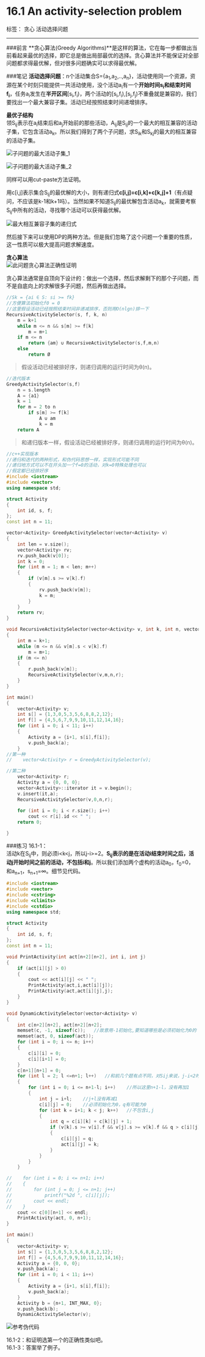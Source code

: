 ﻿# 16.1 An activity-selection problem

标签： 贪心 活动选择问题

---
###前言
**贪心算法(Greedy Algorithms)**是这样的算法，它在每一步都做出当前看起来最优的选择，即它总是做出局部最优的选择。贪心算法并不能保证对全部问题都求得最优解，但对很多问题确实可以求得最优解。

###笔记
**活动选择问题**：n个活动集合S={a<sub>1</sub>,a<sub>2</sub>,..,a<sub>n</sub>}，活动使用同一个资源，资源在某个时刻只能提供一共活动使用，没个活动a<sub>i</sub>有一个**开始时间s<sub>i</sub>**和**结束时间f<sub>i</sub>**，任务a<sub>i</sub>发生在**半开区间**[s<sub>i</sub>,f<sub>i</sub>)，两个活动的[s<sub>i</sub>,f<sub>i</sub>),[s<sub>j</sub>,f<sub>j</sub>)不重叠就是兼容的，我们要找出一个最大兼容子集。活动已经按照结束时间递增排序。

**最优子结构**  
领S<sub>ij</sub>表示在a<sub>i</sub>结束后和a<sub>j</sub>开始前的那些活动，A<sub>ij</sub>是S<sub>ij</sub>的一个最大的相互兼容的活动子集，它包含活动a<sub>k</sub>。所以我们得到了两个子问题，求S<sub>ik</sub>和S<sub>kj</sub>的最大的相互兼容的活动子集。

![子问题的最大活动子集_1][1]

![子问题的最大活动子集_2][2]

同样可以用cut-paste方法证明。

用c[i,j]表示集合S<sub>ij</sub>的最优解的大小，则有递归式**c[i,j]=c[i,k]+c[k,j]+1**（有点疑问，不应该是k-1和k+1吗）。当然如果不知道S<sub>ij</sub>的最优解包含活动a<sub>k</sub>，就需要考察S<sub>ij</sub>中所有的活动，寻找哪个活动可以获得最优解。

![最大相互兼容子集的递归式][3]

然后接下来可以使用DP的两种方法。但是我们忽略了这个问题一个重要的性质，这一性质可以极大提高问题求解速度。

**贪心算法**  
![此问题贪心算法正确性证明][4]

贪心算法通常是自顶向下设计的：做出一个选择，然后求解剩下的那个子问题，而不是自底向上的求解很多子问题，然后再做出选择。

```c++
//Sk = {ai ∈ S: si >= fk}
//方便算法初始化f0 = 0
//这里假设活动已经按照结束时间非递减排序，否则用O(nlgn)排一下
RecursiveActivitySelector(s, f, k, n)
    m = k+1
    while m <= n && s[m] >= f[k]
        m = m+1
    if m <= n
        return {am} ∪ RecursiveActivitySelector(s,f,m,n)
    else
        return Ø
```

> 假设活动已经被排好序，则递归调用的运行时间为θ(n)。

```c++
//迭代版本
GreedyActivitySelector(s,f)
    n = s.length
    A = {a1}
    k = 1
    for m = 2 to n
        if s[m] >= f[k]
            A ∪ am
            k = m
    return A
```

> 和递归版本一样，假设活动已经被排好序，则递归调用的运行时间为θ(n)。

```c++
//c++实现版本
//递归和迭代的两种形式，和伪代码思想一样，实现形式可能不同
//递归地方式可以不在开头加一个f=0的活动，对k=0特殊处理也可以
//假定都已经排好序
#include <iostream>
#include <vector>
using namespace std;

struct Activity
{
    int id, s, f;
};
const int n = 11;

vector<Activity> GreedyActivitySelector(vector<Activity> v)
{
    int len = v.size();
    vector<Activity> rv;
    rv.push_back(v[0]);
    int k = 0;
    for (int m = 1; m < len; m++)
    {
        if (v[m].s >= v[k].f)
        {
            rv.push_back(v[m]);
            k = m;
        }
    }
    return rv;
}

void RecursiveActivitySelector(vector<Activity> v, int k, int n, vector<Activity> &r)
{
    int m = k+1;
    while (m <= n && v[m].s < v[k].f)
        m = m+1;
    if (m <= n)
    {
        r.push_back(v[m]);
        RecursiveActivitySelector(v,m,n,r);
    }
}

int main()
{
    vector<Activity> v;
    int s[] = {1,3,0,5,3,5,6,8,8,2,12};
    int f[] = {4,5,6,7,9,9,10,11,12,14,16};
    for (int i = 0; i < 11; i++)
    {
        Activity a = {i+1, s[i],f[i]};
        v.push_back(a);
    }
//第一种
//    vector<Activity> r = GreedyActivitySelector(v);

//第二种
    vector<Activity> r;
    Activity a = {0, 0, 0};
    vector<Activity>::iterator it = v.begin();
    v.insert(it,a);
    RecursiveActivitySelector(v,0,n,r);
    
    for (int i = 0; i < r.size(); i++)
        cout << r[i].id << " ";
    return 0;

}
```

###练习
16.1-1：  
活动k在S<sub>ij</sub>中，则必须i<k<j，所以j-i>=2。**S<sub>ij</sub>表示的是在活动i结束时间之后，活动j开始时间之前的活动，不包括i和j**。所以我们添加两个虚构的活动a<sub>0</sub>，f<sub>0</sub>=0，和a<sub>n+1</sub>，s<sub>n+1</sub>=∞。细节见代码。
```c++
#include <iostream>
#include <vector>
#include <cstring>
#include <climits>
#include <cstdio>
using namespace std;

struct Activity
{
    int id, s, f;
};
const int n = 11;

void PrintActivity(int act[n+2][n+2], int i, int j)
{
    if (act[i][j] > 0)
    {
        cout << act[i][j] << " ";
        PrintActivity(act,i,act[i][j]);
        PrintActivity(act,act[i][j],j);
    }
}

void DynamicActivitySelector(vector<Activity> v)
{
    int c[n+2][n+2], act[n+2][n+2];
    memset(c, -1, sizeof(c));   //故意用-1初始化,要知道哪些是必须初始化为0的
    memset(act, 0, sizeof(act));
    for (int i = 0; i <= n; i++)
    {
        c[i][i] = 0;
        c[i][i+1] = 0;
    }
    c[n+1][n+1] = 0;
    for (int l = 2; l <=n+1; l++)   //和前几个题有点不同，对Sij来说，j-i<2时肯定为0，j-i最少等于2
    {
        for (int i = 0; i <= n+1-l; i++)    //所以这里n+1-l，没有再加1
        {
            int j = i+l;    //j+l没有再减1
            c[i][j] = 0;    //必须初始化为0，q有可能为0
            for (int k = i+1; k < j; k++)   //不包含i,j
            {
                int q = c[i][k] + c[k][j] + 1;
                if (v[k].s >= v[i].f && v[j].s >= v[k].f && q > c[i][j])
                {
                    c[i][j] = q;
                    act[i][j] = k;
                }
            }
        }
    }

//    for (int i = 0; i <= n+1; i++)
//    {
//        for (int j = 0; j <= n+1; j++)
//            printf("%2d ", c[i][j]);
//        cout << endl;
//    }
    cout << c[0][n+1] << endl;
    PrintActivity(act, 0, n+1);
}

int main()
{
    vector<Activity> v;
    int s[] = {1,3,0,5,3,5,6,8,8,2,12};
    int f[] = {4,5,6,7,9,9,10,11,12,14,16};
    Activity a = {0, 0, 0};
    v.push_back(a);
    for (int i = 0; i < 11; i++)
    {
        Activity a = {i+1, s[i],f[i]};
        v.push_back(a);
    }
    Activity b = {n+1, INT_MAX, 0};
    v.push_back(b);
    DynamicActivitySelector(v);
```

![参考伪代码][5]

16.1-2：和证明选第一个的正确性类似吧。  
16.1-3：答案举了例子。  


  [1]: https://github.com/wj1066/pictures/blob/master/CLRS/16.1-1.jpg
  [2]: https://github.com/wj1066/pictures/blob/master/CLRS/16.1-1.jpg
  [3]: https://github.com/wj1066/pictures/blob/master/CLRS/16.1-3.jpg
  [4]: https://github.com/wj1066/pictures/blob/master/CLRS/16.1-4.jpg
  [5]: https://github.com/wj1066/pictures/blob/master/CLRS/16.1-5.jpg